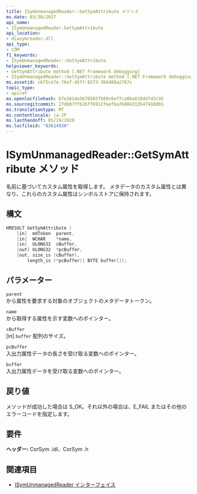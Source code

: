 ```yaml
---
title: ISymUnmanagedReader::GetSymAttribute メソッド
ms.date: 03/30/2017
api_name:
- ISymUnmanagedReader.GetSymAttribute
api_location:
- diasymreader.dll
api_type:
- COM
f1_keywords:
- ISymUnmanagedReader::GetSymAttribute
helpviewer_keywords:
- GetSymAttribute method [.NET Framework debugging]
- ISymUnmanagedReader::GetSymAttribute method [.NET Framework debugging]
ms.assetid: c675ce7e-76e7-45ff-8273-3b6489a2767c
topic_type:
- apiref
ms.openlocfilehash: b7e2814e56765037b69c6ef7ca0ba610dd7d3c95
ms.sourcegitcommit: 27db07ffb26f76912feefba7b884313547410db5
ms.translationtype: MT
ms.contentlocale: ja-JP
ms.lasthandoff: 05/19/2020
ms.locfileid: "83614930"
---
```

# <a name="isymunmanagedreadergetsymattribute-method"></a>ISymUnmanagedReader::GetSymAttribute メソッド
名前に基づいてカスタム属性を取得します。 メタデータのカスタム属性とは異なり、これらのカスタム属性はシンボルストアに保持されます。  
  
## <a name="syntax"></a>構文  
  
```cpp  
HRESULT GetSymAttribute (  
    [in]  mdToken  parent,  
    [in]  WCHAR    *name,  
    [in]  ULONG32  cBuffer,  
    [out] ULONG32  *pcBuffer,  
    [out, size_is (cBuffer),  
        length_is (*pcBuffer)] BYTE buffer[]);  
```  
  
## <a name="parameters"></a>パラメーター  
 `parent`  
 から属性を要求する対象のオブジェクトのメタデータトークン。  
  
 `name`  
 から取得する属性を示す変数へのポインター。  
  
 `cBuffer`  
 [in] `buffer` 配列のサイズ。  
  
 `pcBuffer`  
 入出力属性データの長さを受け取る変数へのポインター。  
  
 `buffer`  
 入出力属性データを受け取る変数へのポインター。  
  
## <a name="return-value"></a>戻り値  
 メソッドが成功した場合は S_OK。それ以外の場合は、E_FAIL またはその他のエラーコードを指定します。  
  
## <a name="requirements"></a>要件  
 **ヘッダー:** CorSym .idl、CorSym .h  
  
## <a name="see-also"></a>関連項目

- [ISymUnmanagedReader インターフェイス](isymunmanagedreader-interface.md)
